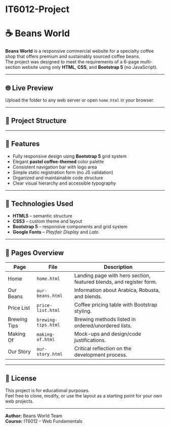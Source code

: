 # IT6012-Project
# ☕ Beans World

**Beans World** is a responsive commercial website for a specialty coffee shop that offers premium and sustainably sourced coffee beans.  
The project was designed to meet the requirements of a 6-page multi-section website using only **HTML**, **CSS**, and **Bootstrap 5** (no JavaScript).

---

## 🌐 Live Preview
Upload the folder to any web server or open `home.html` in your browser.

---

## 📁 Project Structure

---

## 🎨 Features
- Fully responsive design using **Bootstrap 5** grid system  
- Elegant **pastel coffee-themed** color palette  
- Consistent navigation bar with logo area  
- Simple static registration form (no JS validation)  
- Organized and maintainable code structure  
- Clear visual hierarchy and accessible typography

---

## 🧩 Technologies Used
- **HTML5** – semantic structure  
- **CSS3** – custom theme and layout  
- **Bootstrap 5** – responsive components and grid system  
- **Google Fonts** – *Playfair Display* and *Lato*

---

## 📄 Pages Overview
| Page | File | Description |
|------|------|--------------|
| Home | `home.html` | Landing page with hero section, featured blends, and register form. |
| Our Beans | `our-beans.html` | Information about Arabica, Robusta, and blends. |
| Price List | `price-list.html` | Coffee pricing table with Bootstrap styling. |
| Brewing Tips | `brewing-tips.html` | Brewing methods listed in ordered/unordered lists. |
| Making Of | `making-of.html` | Mock-ups and design/code justifications. |
| Our Story | `our-story.html` | Critical reflection on the development process. |

---

## 📜 License
This project is for educational purposes.  
Feel free to clone, modify, or use the layout as a starting point for your own web projects.

---

**Author:** Beans World Team  
**Course:** IT6012 – Web Fundamentals  

